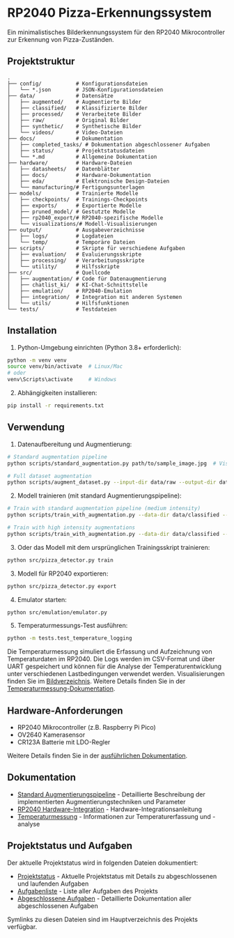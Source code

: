 # RP2040 Pizza-Erkennungssystem

Ein minimalistisches Bilderkennungssystem für den RP2040 Mikrocontroller zur Erkennung von Pizza-Zuständen.

## Projektstruktur

```
.
├── config/           # Konfigurationsdateien
│   └── *.json        # JSON-Konfigurationsdateien
├── data/             # Datensätze
│   ├── augmented/    # Augmentierte Bilder
│   ├── classified/   # Klassifizierte Bilder
│   ├── processed/    # Verarbeitete Bilder
│   ├── raw/          # Original Bilder
│   ├── synthetic/    # Synthetische Bilder
│   └── videos/       # Video-Dateien
├── docs/             # Dokumentation
│   ├── completed_tasks/ # Dokumentation abgeschlossener Aufgaben
│   ├── status/       # Projektstatusdateien
│   └── *.md          # Allgemeine Dokumentation
├── hardware/         # Hardware-Dateien
│   ├── datasheets/   # Datenblätter
│   ├── docs/         # Hardware-Dokumentation
│   ├── eda/          # Elektronische Design-Dateien
│   └── manufacturing/# Fertigungsunterlagen
├── models/           # Trainierte Modelle
│   ├── checkpoints/  # Trainings-Checkpoints
│   ├── exports/      # Exportierte Modelle
│   ├── pruned_model/ # Gestutzte Modelle
│   ├── rp2040_export/# RP2040-spezifische Modelle
│   └── visualizations/# Modell-Visualisierungen
├── output/           # Ausgabeverzeichnisse
│   ├── logs/         # Logdateien
│   └── temp/         # Temporäre Dateien
├── scripts/          # Skripte für verschiedene Aufgaben
│   ├── evaluation/   # Evaluierungsskripte
│   ├── processing/   # Verarbeitungsskripte
│   └── utility/      # Hilfsskripte
├── src/              # Quellcode
│   ├── augmentation/ # Code für Datenaugmentierung
│   ├── chatlist_ki/  # KI-Chat-Schnittstelle
│   ├── emulation/    # RP2040-Emulation
│   ├── integration/  # Integration mit anderen Systemen
│   └── utils/        # Hilfsfunktionen
└── tests/            # Testdateien
```

## Installation

1. Python-Umgebung einrichten (Python 3.8+ erforderlich):
```bash
python -m venv venv
source venv/bin/activate  # Linux/Mac
# oder
venv\Scripts\activate     # Windows
```

2. Abhängigkeiten installieren:
```bash
pip install -r requirements.txt
```

## Verwendung

1. Datenaufbereitung und Augmentierung:
```bash
# Standard augmentation pipeline
python scripts/standard_augmentation.py path/to/sample_image.jpg  # Visualize augmentations

# Full dataset augmentation
python scripts/augment_dataset.py --input-dir data/raw --output-dir data/augmented --aug-types all
```

2. Modell trainieren (mit standard Augmentierungspipeline):
```bash
# Train with standard augmentation pipeline (medium intensity)
python scripts/train_with_augmentation.py --data-dir data/classified --aug-intensity medium

# Train with high intensity augmentations
python scripts/train_with_augmentation.py --data-dir data/classified --aug-intensity high
```

3. Oder das Modell mit dem ursprünglichen Trainingsskript trainieren:
```bash
python src/pizza_detector.py train
```

3. Modell für RP2040 exportieren:
```bash
python src/pizza_detector.py export
```

4. Emulator starten:
```bash
python src/emulation/emulator.py
```

5. Temperaturmessungs-Test ausführen:
```bash
python -m tests.test_temperature_logging
```

Die Temperaturmessung simuliert die Erfassung und Aufzeichnung von Temperaturdaten im RP2040. Die Logs werden im CSV-Format und über UART gespeichert und können für die Analyse der Temperaturentwicklung unter verschiedenen Lastbedingungen verwendet werden. Visualisierungen finden Sie im [Bildverzeichnis](docs/images/). Weitere Details finden Sie in der [Temperaturmessung-Dokumentation](docs/temperature_monitoring.md).

## Hardware-Anforderungen

- RP2040 Mikrocontroller (z.B. Raspberry Pi Pico)
- OV2640 Kamerasensor
- CR123A Batterie mit LDO-Regler

Weitere Details finden Sie in der [ausführlichen Dokumentation](docs/RP2040%20Pizza-Erkennungssystem%20Dokumentation.pdf).

## Dokumentation

- [Standard Augmentierungspipeline](docs/standard_augmentation_pipeline.md) - Detaillierte Beschreibung der implementierten Augmentierungstechniken und Parameter
- [RP2040 Hardware-Integration](docs/hardware-integration.md) - Hardware-Integrationsanleitung
- [Temperaturmessung](docs/temperature_monitoring.md) - Informationen zur Temperaturerfassung und -analyse

## Projektstatus und Aufgaben

Der aktuelle Projektstatus wird in folgenden Dateien dokumentiert:
- [Projektstatus](docs/status/PROJECT_STATUS.txt) - Aktuelle Projektstatus mit Details zu abgeschlossenen und laufenden Aufgaben
- [Aufgabenliste](docs/status/aufgaben.txt) - Liste aller Aufgaben des Projekts
- [Abgeschlossene Aufgaben](docs/status/COMPLETED_TASKS.md) - Detaillierte Dokumentation aller abgeschlossenen Aufgaben

Symlinks zu diesen Dateien sind im Hauptverzeichnis des Projekts verfügbar.
